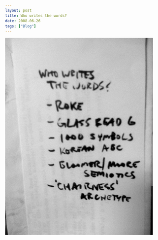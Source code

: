 ```yaml
---
layout: post
title: Who writes the words?
date: 2008-06-26
tags: ["Blog"]
---
```


![](k3Im6rfOqap07vmq6DimbZqJ_500.jpg)  
  
